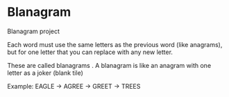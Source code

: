 # Blanagram
Blanagram project


Each word must use the same letters as the previous word (like anagrams), but for one letter that you can replace with any new letter.

These are called blanagrams . A blanagram is like an anagram with one letter as a joker (blank tile)

Example: EAGLE -> AGREE -> GREET -> TREES